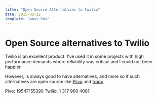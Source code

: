 ```yaml
---
title: "Open Source Alternatives to Twilio"
date: 2015-03-12
template: "post.hbs"
---
```


# Open Source alternatives to Twilio

Twilio is an excellent product. I've used it in some projects with high performance demands where reliability was critical and I could not been happier.

However, is always good to have alternatives, and more so if such alternatives are open source like [Plivo][plivo] and [tropo][tropo].

Pivo: 19547155390
Twilio: 1 317 900 4081

[plivo]: https://www.plivo.com/open-source/
[tropo]: https://github.com/tropo